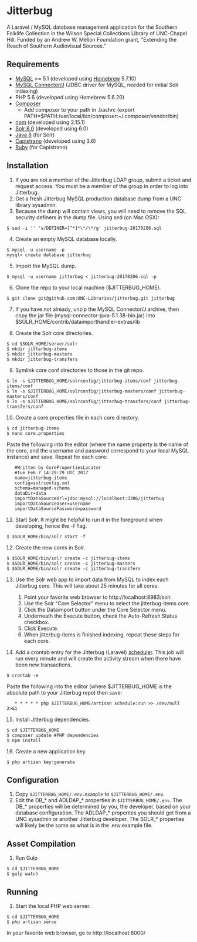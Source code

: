 # Jitterbug
A Laravel / MySQL database management application for the Southern Folklife Collection in the Wilson Special Collections Library of UNC-Chapel Hill. Funded by an Andrew W. Mellon Foundation grant, "Extending the Reach of Southern Audiovisual Sources."

## Requirements
* [MySQL](https://dev.mysql.com/downloads/mysql/) >= 5.1 (developed using [Homebrew](http://brew.sh/) 5.7.10)
* [MySQL Connector/J](https://dev.mysql.com/downloads/connector/j/) (JDBC driver for MySQL, needed for initial Solr indexing)
* PHP 5.6 (developed using Homebrew 5.6.20)
* [Composer](https://getcomposer.org/)
	* Add composer to your path in .bashrc (export PATH=$PATH:/usr/local/bin/composer:~/.composer/vendor/bin)
* [npm](https://www.npmjs.com/) (developed using 2.15.1)
* [Solr 6.0](http://archive.apache.org/dist/lucene/solr/6.0.0/) (developed using 6.0)
* [Java 8](http://www.oracle.com/technetwork/java/javase/downloads/index.html) (for Solr)
* [Capistrano](http://capistranorb.com/) (developed using 3.6)
* [Ruby](https://www.ruby-lang.org/en/) (for Capistrano)

## Installation
1. If you are not a member of the Jitterbug LDAP group, submit a ticket and request access. You must be a member of the group in order to log into Jitterbug.
2. Get a fresh Jitterbug MySQL production database dump from a UNC library sysadmin.
3. Because the dump will contain views, you will need to remove the SQL security definers in the dump file. Using sed (on Mac OSX):
```
$ sed -i '' 's/DEFINER=[^*]*\*/\*/g' jitterbug-20170206.sql
```
4. Create an empty MySQL database locally.
```
$ mysql -u username -p
mysql> create database jitterbug
```
5. Import the MySQL dump.
```
$ mysql -u username jitterbug < jitterbug-20170206.sql -p
```
6. Clone the repo to your local machine ($JITTERBUG_HOME).
```
$ git clone git@github.com:UNC-Libraries/jitterbug.git jitterbug
```
7. If you have not already, unzip the MySQL Connector/J archive, then copy the jar file (mysql-connector-java-5.1.38-bin.jar) into $SOLR_HOME/contrib/dataimporthandler-extras/lib

8. Create the Solr core directories.
```
$ cd $SOLR_HOME/server/solr
$ mkdir jitterbug-items
$ mkdir jitterbug-masters
$ mkdir jitterbug-transfers
```
9. Symlink core conf directories to those in the git repo.
```
$ ln -s $JITTERBUG_HOME/solrconfig/jitterbug-items/conf jitterbug-items/conf
$ ln -s $JITTERBUG_HOME/solrconfig/jitterbug-masters/conf jitterbug-masters/conf
$ ln -s $JITTERBUG_HOME/solrconfig/jitterbug-transfers/conf jitterbug-transfers/conf
```
10. Create a core.properties file in each core directory.
```
$ cd jitterbug-items
$ nano core.properties
```
   Paste the following into the editor (where the name property is the name of the core, and the username and password correspond to your local MySQL instance) and save. Repeat for each core:
```  
   #Written by CorePropertiesLocator  
   #Tue Feb 7 14:29:29 UTC 2017  
   name=jitterbug-items  
   config=solrconfig.xml  
   schema=managed-schema  
   dataDir=data  
   importDataSourceUrl=jdbc:mysql://localhost:3306/jitterbug  
   importDataSourceUser=username  
   importDataSourcePassword=password  
```
11. Start Solr. It might be helpful to run it in the foreground when developing, hence the -f flag.
```
$ $SOLR_HOME/bin/solr start -f
```
12. Create the new cores in Solr.
```
$ $SOLR_HOME/bin/solr create -c jitterbug-items
$ $SOLR_HOME/bin/solr create -c jitterbug-masters
$ $SOLR_HOME/bin/solr create -c jitterbug-transfers
```
13. Use the Solr web app to import data from MySQL to index each Jitterbug core. This will take about 25 minutes for all cores.
	1. Point your favorite web browser to http://localhost:8983/solr.
	2. Use the Solr "Core Selector" menu to select the jitterbug-items core.
	3. Click the Dataimport button under the Core Selector menu.
	4. Underneath the Execute button, check the Auto-Refresh Status checkbox.
	5. Click Execute.
	6. When jitterbug-items is finished indexing, repeat these steps for each core.

14. Add a crontab entry for the Jitterbug (Laravel) [scheduler](https://laravel.com/docs/5.2/scheduling). This job will run every minute and will create the activity stream when there have been new transactions.
```
$ crontab -e
```
   Paste the following into the editor (where $JITTERBUG_HOME is the absolute path to your Jitterbug repo) then save:
```  
   * * * * * php $JITTERBUG_HOME/artisan schedule:run >> /dev/null 2>&1  
```
15. Install Jitterbug dependencies.

```
$ cd $JITTERBUG_HOME
$ composer update #PHP dependencies
$ npm install 
```
16. Create a new application key.

```
$ php artisan key:generate
```

## Configuration
1. Copy ```$JITTERBUG_HOME/.env.example``` to ```$JITTERBUG_HOME/.env```.
2. Edit the DB_\* and ADLDAP_\* properties in ```$JITTERBUG_HOME/.env```. The DB_\* properties will be determined by you, the developer, based on your database configuration. The ADLDAP_\* properites you should get from a UNC sysadmin or another Jitterbug developer. The SOLR_\* properties will likely be the same as what is in the .env.example file.

## Asset Compilation
1. Run Gulp
```
$ cd $JITTERBUG_HOME
$ gulp watch
```

## Running
1. Start the local PHP web server.
```
$ cd $JITTERBUG_HOME
$ php artisan serve
```
   In your favorite web browser, go to http://localhost:8000/

